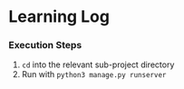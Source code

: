# Learning Log

### Execution Steps
1. `cd` into the relevant sub-project directory
1. Run with `python3 manage.py runserver`